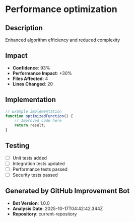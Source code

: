 # Performance optimization

## Description
Enhanced algorithm efficiency and reduced complexity

## Impact
- **Confidence**: 93%
- **Performance Impact**: +30%
- **Files Affected**: 4
- **Lines Changed**: 20

## Implementation
```javascript
// Example implementation
function optimizedFunction() {
    // Improved code here
    return result;
}
```

## Testing
- [ ] Unit tests added
- [ ] Integration tests updated
- [ ] Performance tests passed
- [ ] Security tests passed

## Generated by GitHub Improvement Bot
- **Bot Version**: 1.0.0
- **Analysis Date**: 2025-10-17T04:42:42.344Z
- **Repository**: current-repository
